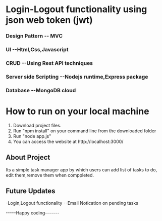# Login-Logout functionality using json web token (jwt)

### Design Pattern -- MVC
### UI  --Html,Css,Javascript
### CRUD  --Using Rest API techniques
### Server side Scripting --Nodejs runtime,Express package
### Database --MongoDB cloud


# How to run on your local machine
1) Download project files.
2) Run "npm install" on your command line from the downloaded folder
3) Run "node app.js"
4) You can access the website at http://localhost:3000/

## About Project
Its a simple task manager app by which users can add list of tasks to do, edit them,remove them when comppleted.

## Future Updates
-Login,Logout functionality
--Email Notication on pending tasks


-----Happy coding-------
